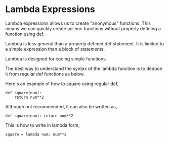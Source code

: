 # Lambda Expressions

Lambda expressions allows us to create "anonymous" functions. This means we
can quickly create ad-hoc functions without properly defining a function
using def.

Lambda is less general than a properly defined def statement. It is limited
to a simple expression than a block of statements.

Lambda is designed for coding simple functions.

The best way to understand the syntax of the lambda function is to deduce it
from regular def functions as below.

Here's an example of how to square using regular def,

    def square(num):
        return num**2

Although not recommended, it can also be written as,

    def square(num): return num**2

This is how to write in lambda form,

    square = lambda num: num**2
